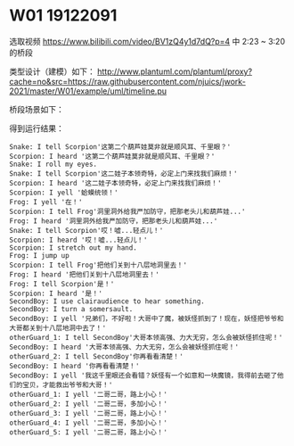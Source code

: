 # W01 19122091

选取视频 https://www.bilibili.com/video/BV1zQ4y1d7dQ?p=4 中 2:23 ~ 3:20 的桥段

类型设计（建模）如下：
http://www.plantuml.com/plantuml/proxy?cache=no&src=https://raw.githubusercontent.com/njuics/jwork-2021/master/W01/example/uml/timeline.pu


桥段场景如下：



得到运行结果：

```
Snake: I tell Scorpion'这第二个葫芦娃莫非就是顺风耳、千里眼？'
Scorpion: I heard '这第二个葫芦娃莫非就是顺风耳、千里眼？'      
Snake: I roll my eyes. 
Snake: I tell Scorpion'这二娃子本领奇特，必定上门来找我们麻烦！'
Scorpion: I heard '这二娃子本领奇特，必定上门来找我们麻烦！'    
Scorpion: I yell '蛤蟆统领！'
Frog: I yell '在！'
Scorpion: I tell Frog'洞里洞外给我严加防守，把那老头儿和葫芦娃...'
Frog: I heard '洞里洞外给我严加防守，把那老头儿和葫芦娃...'
Snake: I tell Scorpion'哎！嘘...轻点儿！'
Scorpion: I heard '哎！嘘...轻点儿！'
Scorpion: I stretch out my hand.
Frog: I jump up
Scorpion: I tell Frog'把他们关到十八层地洞里去！'
Frog: I heard '把他们关到十八层地洞里去！'
Frog: I tell Scorpion'是！'
Scorpion: I heard '是！'
SecondBoy: I use clairaudience to hear something.
SecondBoy: I turn a somersault.
SecondBoy: I yell '兄弟们，不好啦！大哥中了魔，被妖怪抓到了！现在，妖怪把爷爷和大哥都关到十八层地洞中去了！'
otherGuard_1: I tell SecondBoy'大哥本领高强、力大无穷，怎么会被妖怪抓住呢！'
SecondBoy: I heard '大哥本领高强、力大无穷，怎么会被妖怪抓住呢！'
otherGuard_2: I tell SecondBoy'你再看看清楚！'
SecondBoy: I heard '你再看看清楚！'
SecondBoy: I yell '我这千里眼还会看错？妖怪有一个如意和一块魔镜，我得前去砸了他们的宝贝，才能救出爷爷和大哥！'
otherGuard_1: I yell '二哥二哥，路上小心！'
otherGuard_2: I yell '二哥二哥，多加小心！'
otherGuard_3: I yell '二哥二哥，路上小心！'
otherGuard_4: I yell '二哥二哥，多加小心！'
otherGuard_5: I yell '二哥二哥，路上小心！'
```

